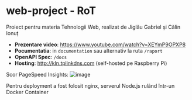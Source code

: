 # web-project - RoT
Proiect pentru materia Tehnologii Web, realizat de Jiglău Gabriel și Călin Ionuț

- __Prezentare video__: https://www.youtube.com/watch?v=XEYmP9OPXP8
- __Pocumentatia__: in `documentation` sau alternativ la ruta `/raport`
- __OpenAPI Spec__: `/docs`
- __Hosting__: http://kln.tplinkdns.com (self-hosted pe Raspberry Pi)

Scor PageSpeed Insights:
![image](https://github.com/zkamper/web-project/assets/112496546/42ac00c3-098c-4e29-918d-e34cbb2abf56)

Pentru deployment a fost folosit nginx, serverul Node.js rulând într-un Docker Container

